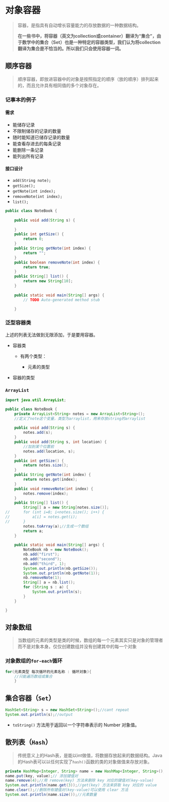# 对象容器

> 容器，是指具有自动增长容量能力的存放数据的一种数据结构。
>
> **在一些书中，将容器（英文为collection或container）翻译为“集合”，由于数学中的集合（Set）也是一种特定的容器类型，我们认为将collection翻译为集合是不恰当的。所以我们只会使用容器一词。**

## 顺序容器

> 顺序容器，即放进容器中的对象是按照指定的顺序（放的顺序）排列起来的，而且允许具有相同值的多个对象存在。

### 记事本的例子

#### 需求

- 能储存记录
- 不限制储存的记录的数量
- 随时能知道已储存记录的数量
- 能查看存进去的每条记录
- 能删除一条记录
- 能列出所有记录

#### 接口设计

- `add(String note);`
- `getSize();`
- `getNote(int index);`
- `removeNote(int index);`
- `list();`

```java
public class NoteBook {
	
	public void add(String s) {
		
	}
	public int getSize() {
		return 0;
	}
	public String getNote(int index) {
		return "";
	}
	public boolean removeNote(int index) {
		return true;
	}
	public String[] list() {
		return new String[10];
	}
	
	public static void main(String[] args) {
		// TODO Auto-generated method stub

	}
```

### 泛型容器类

上述的列表无法做到无限添加，于是要用容器。

- 容器类

    - 有两个类型：

        - 元素的类型
- 容器的类型

### `ArrayList`

```java
import java.util.ArrayList;

public class NoteBook {
	private ArrayList<String> notes = new ArrayList<String>();
	//定义了note这个变量，类型为arraylist，用来存放string的arraylist
	
	public void add(String s) {
		notes.add(s);
	}
	public void add(String s, int location) {
		//加到某个位置前
		notes.add(location, s);
	}
	public int getSize() {
		return notes.size();
	}
	public String getNote(int index) {
		return notes.get(index);
	}
	public void removeNote(int index) {
		notes.remove(index);
	}
	public String[] list() {
		String[] a = new String[notes.size()];
//		for (int i=0; i<notes.size(); i++) {
//			a[i] = notes.get(i);
//		}
		notes.toArray(a);//生成一个数组
		return a;
	}
	
	public static void main(String[] args) {
		NoteBook nb = new NoteBook();
		nb.add("first");
		nb.add("second");
		nb.add("third", 1);
		System.out.println(nb.getSize());
		System.out.println(nb.getNote(1));
		nb.removeNote(1);
		String[] a = nb.list();
		for (String s : a) {
			System.out.println(s);
		}
	}

}

```

## 对象数组

> 当数组的元素的类型是类的时候，数组的每一个元素其实只是对象的管理者而不是对象本身。仅仅创建数组并没有创建其中的每一个对象

### 对象数组的`for-each`循环

```java
for(元素类型 每次循环的元素名称 : 循环对象){
	//只能遍历数组或集合
	}
```

## 集合容器（`Set`）

```java
HashSet<String> s = new HashSet<String>();//cant repeat
System.out.println(s);//output
```

- `toString()` 方法用于返回以一个字符串表示的 Number 对象值。

## 散列表（`Hash`）

> 传统意义上的Hash表，是能以int做值，将数据存放起来的数据结构。Java的Hash表可以以任何实现了`hash()`函数的类的对象做值来存放对象。

```java
private HashMap<Integer, String> name = new HashMap<Integer, String>();
name.put(key, value);// 添加键值对
name.remove(4);//用 remove(key) 方法来删除 key 对应的键值对(key-value)
System.out.println(name.get(3));//get(key) 方法来获取 key 对应的 value
name.clear();//删除所有键值对(key-value)可以使用 clear 方法
System.out.println(name.size());//元素数量
```

